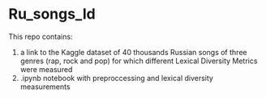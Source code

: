 # Ru_songs_ld
This repo contains:
1. a link to the Kaggle dataset of 40 thousands Russian songs of three genres (rap, rock and pop) for which different Lexical Diversity Metrics were measured
2. .ipynb notebook with preproccessing and lexical diversity measurements
